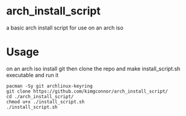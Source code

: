 # arch_install_script
a basic arch install script for use on an arch iso

# Usage
on an arch iso install git then clone the repo and make install_script.sh executable and run it
```
pacman -Sy git archlinux-keyring
git clone https://github.com/kimgconnor/arch_install_script/
cd ./arch_install_script/
chmod u+x ./install_script.sh
./install_script.sh
```
